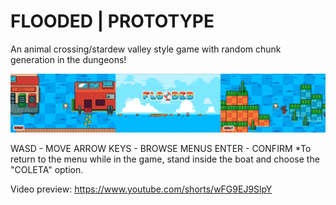 # FLOODED | PROTOTYPE
An animal crossing/stardew valley style game with random chunk generation in the dungeons!

![Screenshot](gamesc.png)

WASD - MOVE
ARROW KEYS - BROWSE MENUS
ENTER - CONFIRM
*To return to the menu while in the game, stand inside the boat and choose the "COLETA" option. 

Video preview: https://www.youtube.com/shorts/wFG9EJ9SlpY
